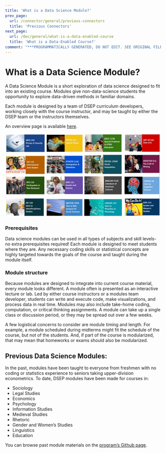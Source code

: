 ```yaml
---
title: 'What is a Data Science Module?'
prev_page:
  url: /connector/general/previous-connectors
  title: 'Previous Connectors'
next_page:
  url: /dec/general/what-is-a-data-enabled-course
  title: 'What is a Data-Enabled Course?'
comment: "***PROGRAMMATICALLY GENERATED, DO NOT EDIT. SEE ORIGINAL FILES IN /content***"
---
```

# What is a Data Science Module?

A Data Science Module is a short exploration of data science designed to fit into an existing course. Modules give non-data-science students the opportunity to explore data-driven methods in familiar domains.

Each module is designed by a team of DSEP curriculum developers, working closely with the course instructor, and may be taught by either the DSEP team or the instructors themselves.

<!-- add modules textbook link instead below? -->

An overview page is available [here](https://ds-modules.github.io/DS-Modules/).

![](../../assets/modules.jpg)

### Prerequisites

Data science modules can be used in all types of subjects and skill levels- no extra prerequisites required! Each module is designed to meet students where they are. Any necessary coding skills or statistical concepts are highly targeted towards the goals of the course and taught during the module itself.

### Module structure

Because modules are designed to integrate into current course material, every module looks different. A module often is presented as an interactive lecture or lab. Led by either course instructors or a modules team developer, students can write and execute code, make visualizations, and process data in real time. Modules may also include take-home coding, computation, or critical thinking assignments. A module can take up a single class or discussion period, or they may be spread out over a few weeks.

A few logistical concerns to consider are module timing and length. For example, a module scheduled during midterms might fit the schedule of the course, but not of the students. And, if part of the course is modularized, that may mean that homeworks or exams should also be modularized.

## Previous Data Science Modules:

In the past, modules have been taught to everyone from freshmen with no coding or statistics experience to seniors taking upper-division econometrics. To date, DSEP modules have been made for courses in:

* Sociology
* Legal Studies
* Economics
* Psychology
* Information Studies
* Medieval Studies
* Rhetoric
* Gender and Women’s Studies
* Linguistics
* Education

You can browse past module materials on the [program’s Github page](https://github.com/ds-modules).
